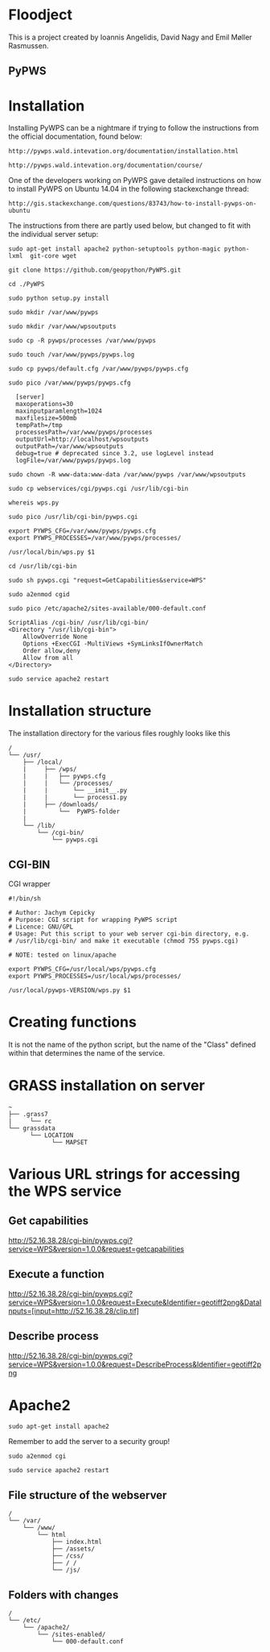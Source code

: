 # Floodject

This is a project created by Ioannis Angelidis, David Nagy and Emil Møller Rasmussen.  

## PyPWS

# Installation

Installing PyWPS can be a nightmare if trying to follow the instructions from the official documentation, found below:

```
http://pywps.wald.intevation.org/documentation/installation.html
```

```
http://pywps.wald.intevation.org/documentation/course/
```

One of the developers working on PyWPS gave detailed instructions on how to install PyWPS on Ubuntu 14.04 in the following stackexchange thread:

```
http://gis.stackexchange.com/questions/83743/how-to-install-pywps-on-ubuntu
```

The instructions from there are partly used below, but changed to fit with the individual server setup: 

```
sudo apt-get install apache2 python-setuptools python-magic python-lxml  git-core wget

git clone https://github.com/geopython/PyWPS.git

cd ./PyWPS

sudo python setup.py install
```

```
sudo mkdir /var/www/pywps

sudo mkdir /var/www/wpsoutputs

sudo cp -R pywps/processes /var/www/pywps
```

```
sudo touch /var/www/pywps/pywps.log

sudo cp pywps/default.cfg /var/www/pywps/pywps.cfg

sudo pico /var/www/pywps/pywps.cfg
```

```
  [server]
  maxoperations=30
  maxinputparamlength=1024
  maxfilesize=500mb
  tempPath=/tmp
  processesPath=/var/www/pywps/processes
  outputUrl=http://localhost/wpsoutputs
  outputPath=/var/www/wpsoutputs
  debug=true # deprecated since 3.2, use logLevel instead
  logFile=/var/www/pywps/pywps.log
```

```
sudo chown -R www-data:www-data /var/www/pywps /var/www/wpsoutputs
```

```
sudo cp webservices/cgi/pywps.cgi /usr/lib/cgi-bin

whereis wps.py
```

```
sudo pico /usr/lib/cgi-bin/pywps.cgi
```

```
export PYWPS_CFG=/var/www/pywps/pywps.cfg
export PYWPS_PROCESSES=/var/www/pywps/processes/

/usr/local/bin/wps.py $1
```

```
cd /usr/lib/cgi-bin

sudo sh pywps.cgi "request=GetCapabilities&service=WPS"
```

```
sudo a2enmod cgid
```

```
sudo pico /etc/apache2/sites-available/000-default.conf
```

```
ScriptAlias /cgi-bin/ /usr/lib/cgi-bin/
<Directory "/usr/lib/cgi-bin">
    AllowOverride None
    Options +ExecCGI -MultiViews +SymLinksIfOwnerMatch
    Order allow,deny
    Allow from all
</Directory>
```

```
sudo service apache2 restart
```

# Installation structure
The installation directory for the various files roughly looks like this

```
/
└── /usr/
    ├── /local/
    |     ├── /wps/
    |     |   ├── pywps.cfg
    |     |   └── /processes/
    |     |       └── __init__.py
    |     |       └── process1.py
    |     ├── /downloads/
    |         └──  PyWPS-folder
    |
    └── /lib/
        └── /cgi-bin/
            └── pywps.cgi
```

## CGI-BIN

CGI wrapper

```
#!/bin/sh

# Author: Jachym Cepicky
# Purpose: CGI script for wrapping PyWPS script
# Licence: GNU/GPL
# Usage: Put this script to your web server cgi-bin directory, e.g.
# /usr/lib/cgi-bin/ and make it executable (chmod 755 pywps.cgi)

# NOTE: tested on linux/apache

export PYWPS_CFG=/usr/local/wps/pywps.cfg
export PYWPS_PROCESSES=/usr/local/wps/processes/

/usr/local/pywps-VERSION/wps.py $1
```

# Creating functions
It is not the name of the python script, but the name of the "Class" defined within that determines the name of the service.

# GRASS installation on server

```
~
├── .grass7
|     └── rc
└── grassdata
      └── LOCATION
            └── MAPSET

```

# Various URL strings for accessing the WPS service
## Get capabilities
http://52.16.38.28/cgi-bin/pywps.cgi?service=WPS&version=1.0.0&request=getcapabilities

## Execute a function
http://52.16.38.28/cgi-bin/pywps.cgi?service=WPS&version=1.0.0&request=Execute&Identifier=geotiff2png&DataInputs=[input=http://52.16.38.28/clip.tif]

## Describe process
http://52.16.38.28/cgi-bin/pywps.cgi?service=WPS&version=1.0.0&request=DescribeProcess&Identifier=geotiff2png


# Apache2

```
sudo apt-get install apache2
```

Remember to add the server to a security group!

```
sudo a2enmod cgi
```

```
sudo service apache2 restart
```

## File structure of the webserver

```
/
└── /var/
    └── /www/
        └── html
            ├── index.html
            ├── /assets/
            ├── /css/
            ├── / /
            └── /js/
```

## Folders with changes

```
/
└── /etc/
    └── /apache2/
        └── /sites-enabled/
            └── 000-default.conf
```

